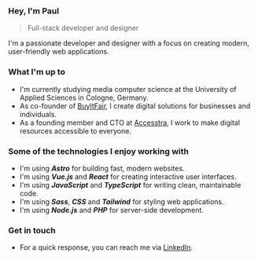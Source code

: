 ### Hey, I'm Paul

> Full-stack developer and designer

I'm a passionate developer and designer with a focus on creating modern, user-friendly web applications.

### What I'm up to

- I'm currently studying media computer science at the University of Applied Sciences in Cologne, Germany.
- As co-founder of [BuyItFair](https://www.buyitfair.de), I create digital solutions for businesses and individuals.
- As a founding member and CTO at [Accesstra](https://www.accesstra.tech), I work to make digital resources accessible to everyone.

### Some of the technologies I enjoy working with

- I'm using **_Astro_** for building fast, modern websites.
- I'm using **_Vue.js_** and **_React_** for creating interactive user interfaces.
- I'm using **_JavaScript_** and **_TypeScript_** for writing clean, maintainable code.
- I'm using **_Sass_**, **_CSS_** and **_Tailwind_** for styling web applications.
- I'm using **_Node.js_** and **_PHP_** for server-side development.

### Get in touch

- For a quick response, you can reach me via [LinkedIn](https://www.linkedin.com/in/visualsofpaul/).
